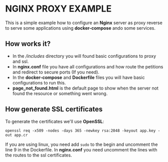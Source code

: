 # NGINX PROXY EXAMPLE
This is a simple example how to configure an **Nginx** server as proxy reverse to serve some applications using **docker-compose** ando some services.

## How works it?

- In the */includes* directory you will found basic configurations to proxy and ssl. 
- In **nginx.conf** file you have all configurations and how route the petitions and redirect to secure ports (If you need).
- In the **docker-compose** and **Dockerfile** files you will have basic configurations to run this.
- **page_not_found.html** is the default page to show when the server not found the resource or something went wrong.


## How generate SSL certificates

To generate the certificates we'll use **OpenSSL**:

`openssl req -x509 -nodes -days 365 -newkey rsa:2048 -keyout app.key -out app.cr`

If you are using linux, you need add `sudo` to the begin and uncomment the line 9 in the Dockerfile. In **nginx.conf** you need uncomment the lines with the routes to the ssl certificates.
